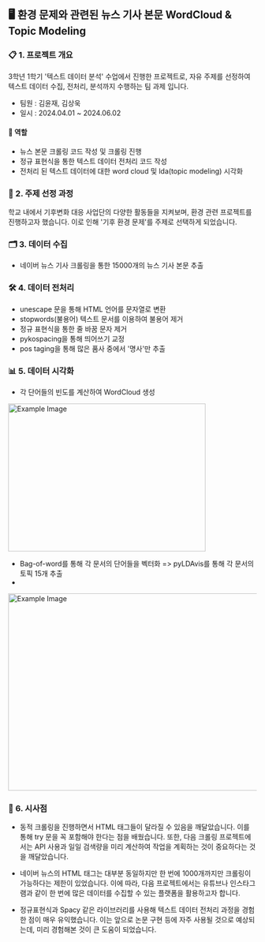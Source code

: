 ## 🖥️ 환경 문제와 관련된 뉴스 기사 본문 WordCloud & Topic Modeling

### 📋 1. 프로젝트 개요
3학년 1학기 '텍스트 데이터 분석' 수업에서 진행한 프로젝트로, 자유 주제를 선정하여 텍스트 데이터 수집, 전처리, 분석까지 수행하는 팀 과제 입니다.
- 팀원 : 김윤재, 김상욱
- 일시 : 2024.04.01 ~ 2024.06.02

#### 📌 역할
- 뉴스 본문 크롤링 코드 작성 및 크롤링 진행
- 정규 표현식을 통한 텍스트 데이터 전처리 코드 작성
- 전처리 된 텍스트 데이터에 대한 word cloud 및 lda(topic modeling) 시각화 

### 🎯 2. 주제 선정 과정
학교 내에서 기후변화 대응 사업단의 다양한 활동들을 지켜보며, 환경 관련 프로젝트를 진행하고자 했습니다. 이로 인해 '기후 환경 문제'를 주제로 선택하게 되었습니다.

### 🗂️ 3. 데이터 수집
- 네이버 뉴스 기사 크롤링을 통한 15000개의 뉴스 기사 본문 추출

### 🛠️ 4. 데이터 전처리
- unescape 문을 통해 HTML 언어를 문자열로 변환
- stopwords(불용어) 텍스트 문서를 이용하여 불용어 제거
- 정규 표현식을 통한 줄 바꿈 문자 제거
- pykospacing을 통해 띄어쓰기 교정
- pos taging을 통해 많은 품사 중에서 '명사'만 추출

### 📊 5. 데이터 시각화
- 각 단어들의 빈도를 계산하여 WordCloud 생성
<img src="https://github.com/yunjaeekim/Contest/assets/133327199/3b7024b7-4e41-46c5-bcc3-18f90b00067b" alt="Example Image" width="400" height="300"/>

- Bag-of-word를 통해 각 문서의 단어들을 벡터화 => pyLDAvis를 통해 각 문서의 토픽 15개 추출
- 
<img src="https://github.com/yunjaeekim/Contest/assets/133327199/6ffe95aa-142f-447e-9a43-4404475ca4e0" alt="Example Image" width="800" height="400"/>

### 📝 6. 시사점
- 동적 크롤링을 진행하면서 HTML 태그들이 달라질 수 있음을 깨달았습니다. 이를 통해 try 문을 꼭 포함해야 한다는 점을 배웠습니다. 또한, 다음 크롤링 프로젝트에서는 API 사용과 일일 검색량을 미리 계산하여 작업을 계획하는 것이 중요하다는 것을 깨달았습니다.

- 네이버 뉴스의 HTML 태그는 대부분 동일하지만 한 번에 1000개까지만 크롤링이 가능하다는 제한이 있었습니다. 이에 따라, 다음 프로젝트에서는 유튜브나 인스타그램과 같이 한 번에 많은 데이터를 수집할 수 있는 플랫폼을 활용하고자 합니다.

- 정규표현식과 Spacy 같은 라이브러리를 사용해 텍스트 데이터 전처리 과정을 경험한 점이 매우 유익했습니다. 이는 앞으로 논문 구현 등에 자주 사용될 것으로 예상되는데, 미리 경험해본 것이 큰 도움이 되었습니다.
